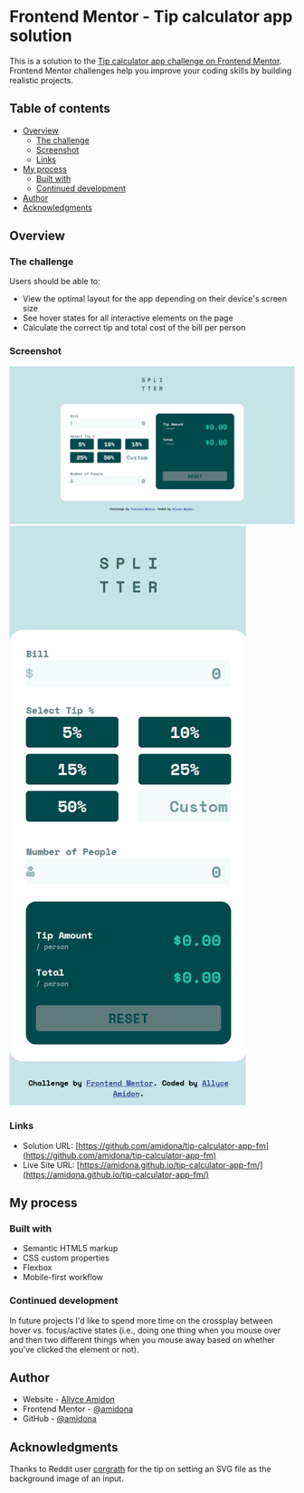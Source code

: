 # Frontend Mentor - Tip calculator app solution

This is a solution to the [Tip calculator app challenge on Frontend Mentor](https://www.frontendmentor.io/challenges/tip-calculator-app-ugJNGbJUX). Frontend Mentor challenges help you improve your coding skills by building realistic projects.

## Table of contents

- [Overview](#overview)
  - [The challenge](#the-challenge)
  - [Screenshot](#screenshot)
  - [Links](#links)
- [My process](#my-process)
  - [Built with](#built-with)
  - [Continued development](#continued-development)
- [Author](#author)
- [Acknowledgments](#acknowledgments)

## Overview

### The challenge

Users should be able to:

- View the optimal layout for the app depending on their device's screen size
- See hover states for all interactive elements on the page
- Calculate the correct tip and total cost of the bill per person

### Screenshot

![desktop](./images/desktop-screenshot.png)
![mobile](./images/mobile-screenshot.png)

### Links

- Solution URL: [https://github.com/amidona/tip-calculator-app-fm](https://github.com/amidona/tip-calculator-app-fm)
- Live Site URL: [https://amidona.github.io/tip-calculator-app-fm/](https://amidona.github.io/tip-calculator-app-fm/)

## My process

### Built with

- Semantic HTML5 markup
- CSS custom properties
- Flexbox
- Mobile-first workflow

### Continued development

In future projects I'd like to spend more time on the crossplay between hover vs. focus/active states (i.e., doing one thing when you mouse over and then two different things when you mouse away based on whether you've clicked the element or not).

## Author

- Website - [Allyce Amidon](https://allyceamidon.com/)
- Frontend Mentor - [@amidona](https://www.frontendmentor.io/profile/amidona)
- GitHub - [@amidona](https://github.com/amidona)

## Acknowledgments

Thanks to Reddit user [corgrath](https://www.reddit.com/r/webdev/comments/2kgn2i/comment/cll7f1e/) for the tip on setting an SVG file as the background image of an input.

